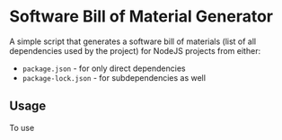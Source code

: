 # Software Bill of Material Generator

A simple script that generates a software bill of materials (list of all dependencies used by the project) for NodeJS projects from either:
- `package.json` - for only direct dependencies
- `package-lock.json` - for subdependencies as well

## Usage

To use 


